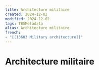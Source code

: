 ```yaml
---
title: Architecture militaire
created: 2024-12-02
modified: 2024-12-02
tags: TBSMetadata
alias: Architecture militaire
french:
- "[[13603 Military architecture]]"
---
```

# Architecture militaire
